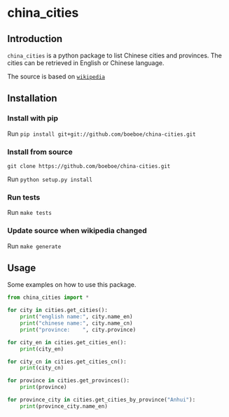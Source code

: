 # china_cities

## Introduction

`china_cities` is a python package to list Chinese cities and provinces. The cities 
can be retrieved in English or Chinese language.

The source is based on [`wikipedia`](https://en.wikipedia.org/wiki/List_of_cities_in_China)

## Installation

### Install with pip

Run `pip install git+git://github.com/boeboe/china-cities.git`

### Install from source

`git clone https://github.com/boeboe/china-cities.git`

Run `python setup.py install`

### Run tests

Run `make tests`

### Update source when wikipedia changed

Run `make generate`

## Usage

Some examples on how to use this package.

```python
from china_cities import *

for city in cities.get_cities():
    print("english name:", city.name_en)
    print("chinese name:", city.name_cn)
    print("province:    ", city.province)

for city_en in cities.get_cities_en():
    print(city_en)

for city_cn in cities.get_cities_cn():
    print(city_cn)

for province in cities.get_provinces():
    print(province)

for province_city in cities.get_cities_by_province("Anhui"):
    print(province_city.name_en)

```

